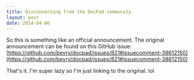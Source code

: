 ```yaml
---
title: Disconnecting from the DocPad community
layout: post
date: 2014-04-06
---
```


So this is something like an official announcement. The original announcement
can be found on this GitHub issue:
[https://github.com/bevry/docpad/issues/821#issuecomment-38612150](https://github.com/bevry/docpad/issues/821#issuecomment-38612150)

That's it. I'm super lazy so I'm just linking to the original. lol
